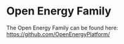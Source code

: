 # Open Energy Family 
The Open Energy Family can be found here:  https://github.com/OpenEnergyPlatform/
